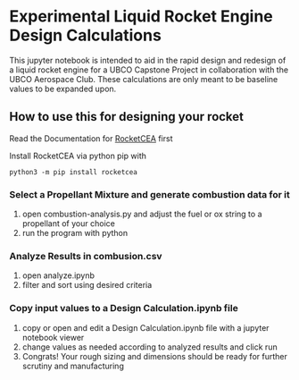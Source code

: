 # Experimental Liquid Rocket Engine Design Calculations

This jupyter notebook is intended to aid in the rapid design and redesign of a liquid rocket engine for a UBCO Capstone Project in collaboration with the UBCO Aerospace Club.  These calculations are only meant to be baseline values to be expanded upon.  

## How to use this for designing your rocket
Read the Documentation for [RocketCEA](https://rocketcea.readthedocs.io/en/latest/) first

Install RocketCEA via python pip with 
```python3
python3 -m pip install rocketcea
```
### Select a Propellant Mixture and generate combustion data for it
1. open combustion-analysis.py and adjust the fuel or ox string to a propellant of your choice 
2. run the program with python

### Analyze Results in combusion.csv
1. open analyze.ipynb
2. filter and sort using desired criteria

### Copy input values to a Design Calculation.ipynb file
1. copy or open and edit a Design Calculation.ipynb file with a jupyter notebook viewer
2. change values as needed according to analyzed results and click run
3. Congrats!  Your rough sizing and dimensions should be ready for further scrutiny and manufacturing